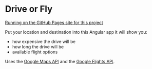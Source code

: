 # Drive or Fly

[Running on the GitHub Pages site for this project](https://atheiman.github.io/drive-or-fly/)

Put your location and destination into this Angular app it will show you:
- how expensive the drive will be
- how long the drive will be
- available flight options

Uses the [Google Maps API](https://developers.google.com/maps/) and the [Google Flights API](https://developers.google.com/qpx-express/).

